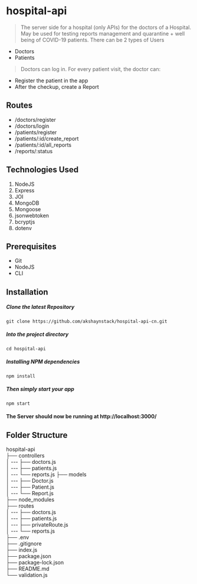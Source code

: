 # hospital-api
> The server side for a hospital (only APIs) for the doctors of a Hospital. May be used for testing reports management and quarantine + well being of COVID-19 patients.
> There can be 2 types of Users
  - Doctors
  - Patients
> Doctors can log in. For every patient visit, the doctor can:
  - Register the patient in the app
  - After the checkup, create a Report

## Routes
  - /doctors/register
  - /doctors/login
  - /patients/register
  - /patients/:id/create_report
  - /patients/:id/all_reports
  - /reports/:status

## Technologies Used
1.  NodeJS
2.  Express
3.  JOI
4.  MongoDB
5.  Mongoose
6.  jsonwebtoken
7.  bcryptjs
8.  dotenv

## Prerequisites
- Git
- NodeJS
- CLI

## Installation

##### Clone the latest Repository

`git clone https://github.com/akshaynstack/hospital-api-cn.git`

##### Into the project directory

`cd hospital-api`

##### Installing NPM dependencies

`npm install`

##### Then simply start your app

`npm start`

#### The Server should now be running at http://localhost:3000/

## Folder Structure

hospital-api <br>
├── controllers <br>
│ --- ├── doctors.js <br>
│ --- ├── patients.js <br>
│ --- └── reports.js
├── models <br>
│ --- ├── Doctor.js <br>
│ --- ├── Patient.js <br>
│ --- └── Report.js <br>
├── node_modules <br>
├── routes <br>
│ --- ├── doctors.js <br>
│ --- ├── patients.js <br>
│ --- ├── privateRoute.js <br>
│ --- └── reports.js <br>
├── .env <br>
├── .gitignore <br>
├── index.js <br>
├── package.json <br>
├── package-lock.json <br>
├── README.md <br>
└── validation.js <br>

